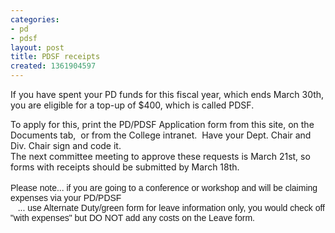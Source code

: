 ```yaml
---
categories:
- pd
- pdsf
layout: post
title: PDSF receipts
created: 1361904597
---
```

<p>If you have spent your PD funds for this fiscal year, which ends March 30th, you are eligible for a top-up of $400, which is called PDSF.</p>
<p>To apply for this, print the PD/PDSF Application form from this site, on the Documents tab,&nbsp; or from the College intranet.&nbsp; Have your Dept. Chair and Div. Chair sign and code it.<br />
	The next committee meeting to approve these requests is March 21st, so forms with receipts should be submitted by March 18th.<br />
	<br />
	<font face="Helvetica, Arial, sans-serif">Please note... if you are going to a conference or workshop and will be claiming expenses via your PD/PDSF<br />
	&nbsp;&nbsp; ... use Alternate Duty/green form for leave information only, you would check off &quot;with expenses&quot; but DO NOT add any costs on the Leave form.</font><br />
	&nbsp;</p>
